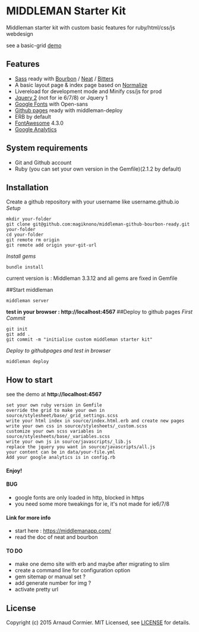 # MIDDLEMAN Starter Kit
Middleman starter kit with custom basic features for ruby/html/css/js webdesign

see a basic-grid [demo](http://gentle-eyrie-4382.herokuapp.com/)

## Features

 - [Sass](http://sass-lang.com) ready with [Bourbon](http://github.com/thoughtbot/bourbon/) / [Neat](http://github.com/thoughtbot/neat) / [Bitters](http://github.com/thoughtbot/bitters)
 - A basic layout page & index page based on [Normalize](http://github.com/necolas/normalize.css/)
 - Livereload for development mode and Minify css/js for prod
 - [Jquery 2](https://jquery.com/)   (not for ie 6/7/8) or Jquery 1
 - [Google Fonts](https://www.google.com/fonts) with Open-sans
 - [Github pages](https://github.com/middleman-contrib/middleman-deploy) ready with middleman-deploy
 - ERB by default
 - [FontAwesome](http://fontawesome.io/) 4.3.0
 - [Google Analytics](http://github.com/danielbayerlein/middleman-google-analytics/)

## System requirements
 - Git and Github account
 - Ruby (you can set your own version in the Gemfile)(2.1.2 by default)

## Installation
Create a github repository with your username like username.github.io
*Setup*
```
mkdir your-folder
git clone git@github.com:magiknono/middleman-github-bourbon-ready.git your-folder
cd your-folder
git remote rm origin
git remote add origin your-git-url
```
*Install gems*
```
bundle install
```
current version is : Middleman 3.3.12 and all gems are fixed in Gemfile

##Start middleman
```
middleman server
```
**test in your browser : http://localhost:4567**
##Deploy to github pages
*First Commit*
```
git init
git add .
git commit -m "initialise custom middleman starter kit"
```
*Deploy to githubpages and test in browser*
```
middleman deploy
```

## How to start
see the demo at **http://localhost:4567**
```
set your own ruby version in Gemfile
override the grid to make your own in source/stylesheet/base/_grid_settings.scss
write your html index in source/index.html.erb and create new pages
write your own css in source/stylesheets/_custom.scss
customize your own scss variables in source/stylesheets/base/_variables.scss
write your own js in source/javascripts/_lib.js
replace the jquery you want in source/javascripts/all.js
your content can be in data/your-file.yml
Add your google analytics is in config.rb
```
#### **Enjoy!**

#### BUG
 - google fonts are only loaded in http, blocked in https
 - you need some more tweakings for ie, it's not made for ie6/7/8
#### Link for more info

 - start here : https://middlemanapp.com/
 - read the doc of neat and bourbon

#### TO DO

 - make one demo site with erb and maybe after migrating to slim
 - create a command line for configuration option
 - gem sitemap or manual set ?
 - add generate number for img  ?
 - activate pretty url

## License

Copyright (c) 2015 Arnaud Cormier. MIT Licensed, see [LICENSE](http://github.com/magiknono/middleman-heroku-bourbon-ready/blob/master/LICENSE.md) for details.
